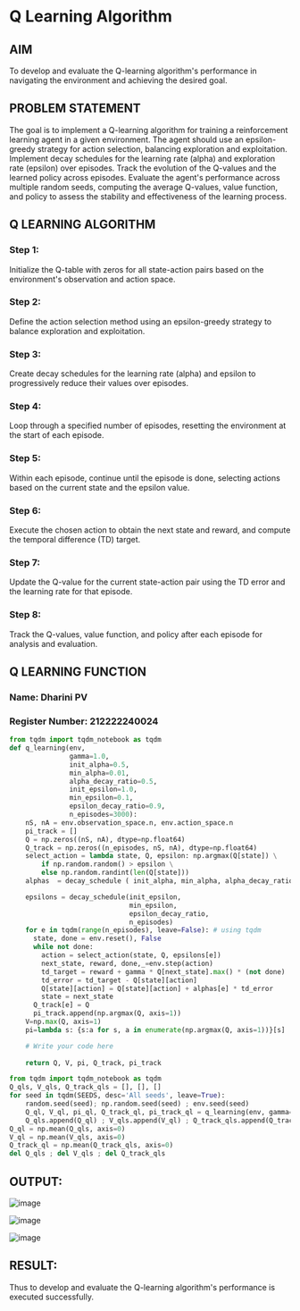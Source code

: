 # Q Learning Algorithm


## AIM
To develop and evaluate the Q-learning algorithm's performance in navigating the environment and achieving the desired goal.

## PROBLEM STATEMENT

The goal is to implement a Q-learning algorithm for training a reinforcement learning agent in a given environment. The agent should use an epsilon-greedy strategy for action selection, balancing exploration and exploitation. Implement decay schedules for the learning rate (alpha) and exploration rate (epsilon) over episodes. Track the evolution of the Q-values and the learned policy across episodes. Evaluate the agent's performance across multiple random seeds, computing the average Q-values, value function, and policy to assess the stability and effectiveness of the learning process.

## Q LEARNING ALGORITHM
### Step 1:
Initialize the Q-table with zeros for all state-action pairs based on the environment's observation and action space.
### Step 2:
Define the action selection method using an epsilon-greedy strategy to balance exploration and exploitation.
### Step 3:
Create decay schedules for the learning rate (alpha) and epsilon to progressively reduce their values over episodes.
### Step 4:
Loop through a specified number of episodes, resetting the environment at the start of each episode.
### Step 5:
Within each episode, continue until the episode is done, selecting actions based on the current state and the epsilon value.
### Step 6:
Execute the chosen action to obtain the next state and reward, and compute the temporal difference (TD) target.
### Step 7:
Update the Q-value for the current state-action pair using the TD error and the learning rate for that episode.
### Step 8:
Track the Q-values, value function, and policy after each episode for analysis and evaluation.

## Q LEARNING FUNCTION
### Name: Dharini PV
### Register Number: 212222240024

```python
from tqdm import tqdm_notebook as tqdm
def q_learning(env, 
               gamma=1.0,
               init_alpha=0.5,
               min_alpha=0.01,
               alpha_decay_ratio=0.5,
               init_epsilon=1.0,
               min_epsilon=0.1,
               epsilon_decay_ratio=0.9,
               n_episodes=3000):
    nS, nA = env.observation_space.n, env.action_space.n
    pi_track = []
    Q = np.zeros((nS, nA), dtype=np.float64)
    Q_track = np.zeros((n_episodes, nS, nA), dtype=np.float64)
    select_action = lambda state, Q, epsilon: np.argmax(Q[state]) \
        if np.random.random() > epsilon \
        else np.random.randint(len(Q[state]))
    alphas  = decay_schedule ( init_alpha, min_alpha, alpha_decay_ratio, n_episodes)

    epsilons = decay_schedule(init_epsilon, 
                              min_epsilon, 
                              epsilon_decay_ratio, 
                              n_episodes)
    for e in tqdm(range(n_episodes), leave=False): # using tqdm
      state, done = env.reset(), False
      while not done:
        action = select_action(state, Q, epsilons[e])
        next_state, reward, done,_=env.step(action)
        td_target = reward + gamma * Q[next_state].max() * (not done)
        td_error = td_target - Q[state][action]
        Q[state][action] = Q[state][action] + alphas[e] * td_error
        state = next_state
      Q_track[e] = Q
      pi_track.append(np.argmax(Q, axis=1))
    V=np.max(Q, axis=1)
    pi=lambda s: {s:a for s, a in enumerate(np.argmax(Q, axis=1))}[s]     

    # Write your code here
    
    return Q, V, pi, Q_track, pi_track

from tqdm import tqdm_notebook as tqdm
Q_qls, V_qls, Q_track_qls = [], [], []
for seed in tqdm(SEEDS, desc='All seeds', leave=True):
    random.seed(seed); np.random.seed(seed) ; env.seed(seed)
    Q_ql, V_ql, pi_ql, Q_track_ql, pi_track_ql = q_learning(env, gamma=gamma, n_episodes=n_episodes)
    Q_qls.append(Q_ql) ; V_qls.append(V_ql) ; Q_track_qls.append(Q_track_ql)
Q_ql = np.mean(Q_qls, axis=0)
V_ql = np.mean(V_qls, axis=0)
Q_track_ql = np.mean(Q_track_qls, axis=0)
del Q_qls ; del V_qls ; del Q_track_qls
```
## OUTPUT:

![image](https://github.com/user-attachments/assets/60ae8622-6520-4487-9ef7-d20075d460fa)

![image](https://github.com/user-attachments/assets/20ce43c7-9829-4553-9a7e-81c07f9898e9)

![image](https://github.com/user-attachments/assets/91dc8922-7b17-428d-b058-e896770fc646)

## RESULT:

Thus to develop and evaluate the Q-learning algorithm's performance is executed successfully.
